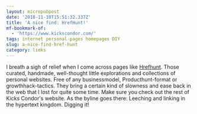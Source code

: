 ```yaml
---
layout: micropubpost
date: '2018-11-10T15:51:32.337Z'
title: 'A nice find: HrefHunt!'
mf-bookmark-of:
  - 'https://www.kickscondor.com/'
tags: internet personal-pages homepages DIY
slug: a-nice-find-href-hunt
category: links
---
```

I breath a sigh of relief when I come across pages like [Hrefhunt](https://www.kickscondor.com/hrefhunt/). Those curated, handmade, well-thought little explorations and collections of personal websites. Free of any businessmodel, Producthunt-format or growthhack-tactics. They bring a certain kind of slowness and ease back in the web that I lost for quite some time. Make sure you check out the rest of Kicks Condor&#39;s website. As the byline goes there: Leeching and linking in the hypertext kingdom. Digging it!
